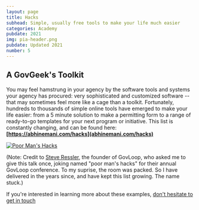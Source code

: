 ```yaml
---
layout: page
title: Hacks
subhead: Simple, usually free tools to make your life much easier
categories: Academy
pubdate: 2021
img: pia-header.png
pubdate: Updated 2021
number: 5
---
```

## A GovGeek's Toolkit

You may feel hamstrung in your agency by the software tools and systems your agency has procured: very sophisticated and customized software -- that may sometimes feel more like a cage than a toolkit. Fortunately, hundreds to thousands of simple online tools have emerged to make your life easier: from a 5 minute solution to make a permitting form to a range of ready-to-go templates for your next program or initiative. This list is constantly changing, and can be found here: **[https://abhinemani.com/hacks](abhinemani.com/hacks)**

[![Poor Man's Hacks]({{site.url}}/img/hacks-example.jpg)](https://abhinemani.com/hacks/)

(Note: Credit to [Steve Ressler](https://twitter.com/@steveressler), the founder of GovLoop, who asked me to give this talk once, joking named "poor man's hacks" for their annual GovLoop conference. To my suprise, the room was packed. So I have delivered in the years since, and have kept this list growing. The name stuck.)

If you're interested in learning more about these examples, <a href="mailto:abhi.nemani@gmail.com">don't hesitate to get in touch</a>